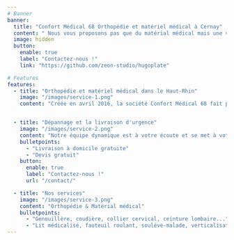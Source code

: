 ```yaml
---
# Banner
banner:
  title: "Confort Médical 68 Orthopédie et matériel médical à Cernay"
  content: " Nous vous proposons pas que du matérial médical mais une véritable équipe réactive et à votre écoute. Nous sommes là pour vous !"
  image: hidden
  button:
    enable: true
    label: "Contactez-nous !"
    link: "https://github.com/zeon-studio/hugoplate"

# Features
features:
  - title: "Orthopédie et matériel médical dans le Haut-Rhin"
    image: "/images/service-1.png"
    content: "Créée en avril 2016, la société Confort Médical 68 fait partie de Médicalliance et se situe à Cernay dans le département du Haut-Rhin (68).<br><br> Plus que +30 d'expérience et de savoir-faire dans le domaine de l'orthopédie et du matériel médical, c'est ce qui caractérise Patrick PY, directeur de notre établissement, qui est réputé pour son attachement à la satisfaction de la clientèle."


  - title: "Dépannage et la livraison d'urgence"
    image: "/images/service-2.png"
    content: "Notre équipe dynamique est à votre écoute et se met à votre disposition pour vous conseiller, vous accompagner dans le choix de votre matériel médical ou orthopédique, tout en tenant en compte de vos exigences. <br><br> De plus vous pouvez compter sur notre rapidité d'intervention pour assurer le dépannage et la livraison d'urgence dans les plus brefs délais. <br><br> Pour de plus amples informations, nous vous invitons à nous contacter !"
    bulletpoints:
      - "Livraison à domicile gratuite"
      - "Devis gratuit"
    button:
      enable: true
      label: "Contactez-nous !"
      url: "/contact/"

  - title: "Nos services"
    image: "/images/service-3.png"
    content: "Orthopédie & Matérial médical"
    bulletpoints:
      - "Genouillère, coudière, collier cervical, ceinture lombaire..."
      - "Lit médicalisé, fauteuil roulant, soulève-malade, verticalisateur... et plus Encore"
---
```

